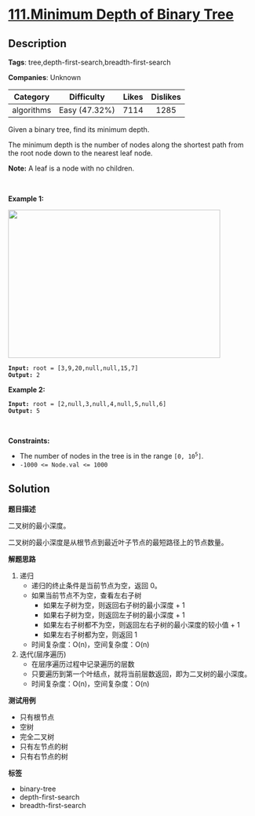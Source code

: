 # [111.Minimum Depth of Binary Tree](https://leetcode.com/problems/minimum-depth-of-binary-tree/description/)

## Description

**Tags**: tree,depth-first-search,breadth-first-search

**Companies**: Unknown

|  Category  |  Difficulty   | Likes | Dislikes |
| :--------: | :-----------: | :---: | :------: |
| algorithms | Easy (47.32%) | 7114  |   1285   |

<p>Given a binary tree, find its minimum depth.</p>
<p>The minimum depth is the number of nodes along the shortest path from the root node down to the nearest leaf node.</p>
<p><strong>Note:</strong>&nbsp;A leaf is a node with no children.</p>
<p>&nbsp;</p>
<p><strong class="example">Example 1:</strong></p>
<img alt="" src="https://assets.leetcode.com/uploads/2020/10/12/ex_depth.jpg" style="width: 432px; height: 302px;" />
<pre><code><strong>Input:</strong> root = [3,9,20,null,null,15,7]
<strong>Output:</strong> 2</code></pre>
<p><strong class="example">Example 2:</strong></p>
<pre><code><strong>Input:</strong> root = [2,null,3,null,4,null,5,null,6]
<strong>Output:</strong> 5</code></pre>
<p>&nbsp;</p>
<p><strong>Constraints:</strong></p>
<ul>
  <li>The number of nodes in the tree is in the range <code>[0, 10<sup>5</sup>]</code>.</li>
  <li><code>-1000 &lt;= Node.val &lt;= 1000</code></li>
</ul>

## Solution

**题目描述**

二叉树的最小深度。

二叉树的最小深度是从根节点到最近叶子节点的最短路径上的节点数量。

**解题思路**

1. 递归
   - 递归的终止条件是当前节点为空，返回 0。
   - 如果当前节点不为空，查看左右子树
     - 如果左子树为空，则返回右子树的最小深度 + 1
     - 如果右子树为空，则返回左子树的最小深度 + 1
     - 如果左右子树都不为空，则返回左右子树的最小深度的较小值 + 1
     - 如果左右子树都为空，则返回 1
   - 时间复杂度：O(n)，空间复杂度：O(n)
2. 迭代(层序遍历)
   - 在层序遍历过程中记录遍历的层数
   - 只要遍历到第一个叶结点，就将当前层数返回，即为二叉树的最小深度。
   - 时间复杂度：O(n)，空间复杂度：O(n)

**测试用例**

- 只有根节点
- 空树
- 完全二叉树
- 只有左节点的树
- 只有右节点的树

**标签**

- binary-tree
- depth-first-search
- breadth-first-search
